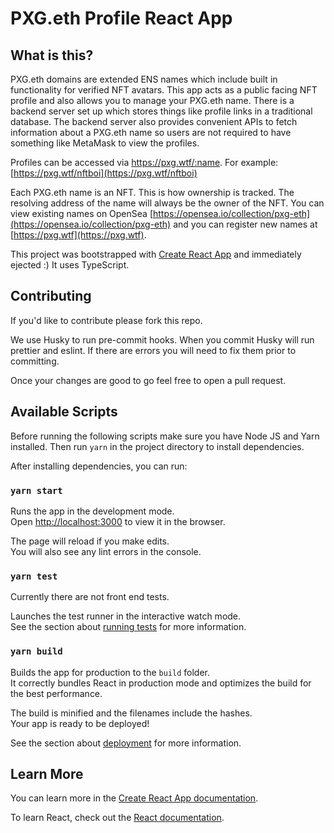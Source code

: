 # PXG.eth Profile React App

## What is this?

PXG.eth domains are extended ENS names which include built in functionality for verified NFT avatars. This app acts as a public facing NFT profile and also allows you to manage your PXG.eth name. There is a backend server set up which stores things like profile links in a traditional database. The backend server also provides convenient APIs to fetch information about a PXG.eth name so users are not required to have something like MetaMask to view the profiles.

Profiles can be accessed via https://pxg.wtf/:name. For example: [https://pxg.wtf/nftboi](https://pxg.wtf/nftboi)

Each PXG.eth name is an NFT. This is how ownership is tracked. The resolving address of the name will always be the owner of the NFT. You can view existing names on OpenSea [https://opensea.io/collection/pxg-eth](https://opensea.io/collection/pxg-eth) and you can register new names at [https://pxg.wtf](https://pxg.wtf).

This project was bootstrapped with [Create React App](https://github.com/facebook/create-react-app) and immediately ejected :) It uses TypeScript.

## Contributing

If you'd like to contribute please fork this repo.

We use Husky to run pre-commit hooks. When you commit Husky will run prettier and eslint. If there are errors you will need to fix them prior to committing.

Once your changes are good to go feel free to open a pull request.

## Available Scripts

Before running the following scripts make sure you have Node JS and Yarn installed. Then run `yarn` in the project directory to install dependencies.

After installing dependencies, you can run:

### `yarn start`

Runs the app in the development mode.\
Open [http://localhost:3000](http://localhost:3000) to view it in the browser.

The page will reload if you make edits.\
You will also see any lint errors in the console.

### `yarn test`

Currently there are not front end tests.

Launches the test runner in the interactive watch mode.\
See the section about [running tests](https://facebook.github.io/create-react-app/docs/running-tests) for more information.

### `yarn build`

Builds the app for production to the `build` folder.\
It correctly bundles React in production mode and optimizes the build for the best performance.

The build is minified and the filenames include the hashes.\
Your app is ready to be deployed!

See the section about [deployment](https://facebook.github.io/create-react-app/docs/deployment) for more information.

## Learn More

You can learn more in the [Create React App documentation](https://facebook.github.io/create-react-app/docs/getting-started).

To learn React, check out the [React documentation](https://reactjs.org/).
